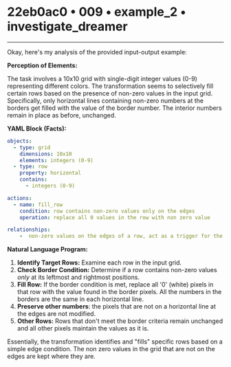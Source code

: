 # 22eb0ac0 • 009 • example_2 • investigate_dreamer

---
Okay, here's my analysis of the provided input-output example:

**Perception of Elements:**

The task involves a 10x10 grid with single-digit integer values (0-9) representing different colors. The transformation seems to selectively fill certain rows based on the presence of non-zero values in the input grid. Specifically, only horizontal lines containing non-zero numbers at the borders get filled with the value of the border number. The interior numbers remain in place as before, unchanged.

**YAML Block (Facts):**



```yaml
objects:
  - type: grid
    dimensions: 10x10
    elements: integers (0-9)
  - type: row
    property: horizontal
    contains:
      - integers (0-9)

actions:
  - name: fill_row
    condition: row contains non-zero values only on the edges
    operation: replace all 0 values in the row with non zero value

relationships:
    -  non-zero values on the edges of a row, act as a trigger for the fill operation
```



**Natural Language Program:**

1.  **Identify Target Rows:** Examine each row in the input grid.
2.  **Check Border Condition:** Determine if a row contains non-zero values *only* at its leftmost and rightmost positions.
3.  **Fill Row:** If the border condition is met, replace all '0' (white) pixels in that row with the value found in the border pixels. All the numbers in the borders are the same in each horizontal line.
4. **Preserve other numbers**: the pixels that are not on a horizontal line at the edges are not modified.
5. **Other Rows:** Rows that don't meet the border criteria remain unchanged and all other pixels maintain the values as it is.

Essentially, the transformation identifies and "fills" specific rows based on a simple edge condition. The non zero values in the grid that are not on the edges are kept where they are.

